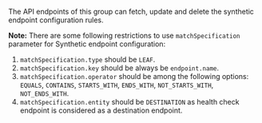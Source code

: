 The API endpoints of this group can fetch, update and delete the synthetic endpoint configuration rules.

**Note:** There are some following restrictions to use `matchSpecification` parameter for Synthetic endpoint configuration: 

1. `matchSpecification.type` should be `LEAF`.
2. `matchSpecification.key` should be always be `endpoint.name`.
3. `matchSpecification.operator` should be among the following options: `EQUALS`, `CONTAINS`, `STARTS_WITH`, `ENDS_WITH`, `NOT_STARTS_WITH`, `NOT_ENDS_WITH`.
4. `matchSpecification.entity` should be `DESTINATION` as health check endpoint is considered as a destination endpoint.